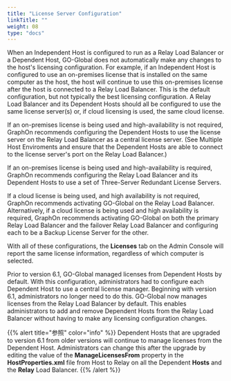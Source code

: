```yaml
---
title: "License Server Configuration"
linkTitle: ""
weight: 08
type: "docs"
---
```


When an Independent Host is configured to run as a Relay Load Balancer or a Dependent Host, GO-Global does not automatically make any changes to the host's licensing configuration. For example, if an Independent Host is configured to use an on-premises license that is installed on the same computer as the host, the host will continue to use this on-premises license after the host is connected to a Relay Load Balancer. This is the default configuration, but not typically the best licensing configuration. A Relay Load Balancer and its Dependent Hosts should all be configured to use the same license server(s) or, if cloud licensing is used, the same cloud license.<br>

If an on-premises license is being used and high-availability is not required, GraphOn recommends configuring the Dependent Hosts to use the license server on the Relay Load Balancer as a central license server. (See Multiple Host Enviroments and ensure that the Dependent Hosts are able to connect to the license server's port on the Relay Load Balancer.)<br>

If an on-premises license is being used and high-availability is required, GraphOn recommends configuring the Relay Load Balancer and its Dependent Hosts to use a set of Three-Server Redundant License Servers.<br>

If a cloud license is being used, and high availability is not required, GraphOn recommends activating GO-Global on the Relay Load Balancer. Alternatively, if a cloud license is being used and high availability is required, GraphOn recommends activating GO-Global on both the primary Relay Load Balancer and the failover Relay Load Balancer and configuring each to be a Backup License Server for the other.<br>

With all of these configurations, the **Licenses** tab on the Admin Console will report the same license information, regardless of which computer is selected.<br>

Prior to version 6.1, GO-Global managed licenses from Dependent Hosts by default. With this configuration, administrators had to configure each Dependent Host to use a central license manager. Beginning with version 6.1, administrators no longer need to do this. GO-Global now manages licenses from the Relay Load Balancer by default. This enables administrators to add and remove Dependent Hosts from the Relay Load Balancer without having to make any licensing configuration changes.

{{% alert title="参照" color="info" %}}
Dependent Hosts that are upgraded to version 6.1 from older versions will continue to manage licenses from the Dependent Host. Administrators can change this after the upgrade by editing the value of the **ManageLicensesFrom** property in the **HostProperties.xml** file from Host to Relay on all the Dependent **Hosts** and the **Relay** Load Balancer.
{{% /alert %}}